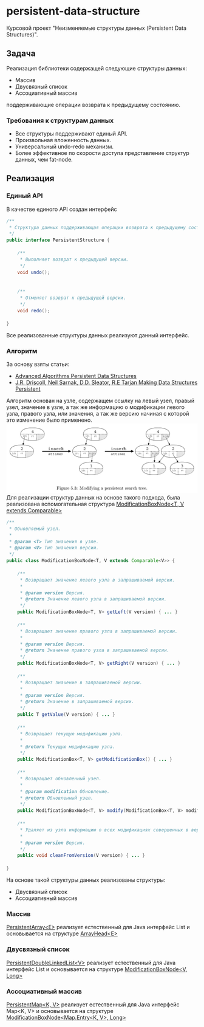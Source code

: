 # persistent-data-structure

Курсовой проект "Неизменяемые структуры данных (Persistent Data
Structures)".

## Задача

Реализация библиотеки содержащей следующие структуры данных:
- Массив
- Двусвязный список
- Ассоциативный массив

поддерживающие операции возврата к предыдущему состоянию.

### Требования к структурам данных
- Все структуры поддерживают единый API.
- Произвольная вложенность данных.
- Универсальный undo-redo механизм.
- Более эффективное по скорости доступа представление структур данных, чем fat-node.

## Реализация

### Единый API
В качестве единого API создан интерфейс
```java
/**
 * Структура данных поддерживающая операции возврата к предыдущему состоянию.
 */
public interface PersistentStructure {

    /**
     * Выполняет возврат к предыдущей версии.
     */
    void undo();


    /**
     * Отменяет возврат к предыдущей версии.
     */
    void redo();

}
```
Все реализованные структуры данных реализуют данный интерфейс.

### Алгоритм
За основу взяты статьи:
- [Advanced Algorithms Persistent Data Structures](https://ocw.mit.edu/courses/6-854j-advanced-algorithms-fall-2005/resources/lec05_1999/)
- [J.R. Driscoll, Neil Sarnak, D.D. Sleator, R.E Tarjan Making Data Structures Persistent](https://www.cs.cmu.edu/~sleator/papers/another-persistence.pdf)

Алгоритм основан на узле, содержащем ссылку на левый узел, правый узел, значение в узле, а так же информацию о модификации левого узла, правого узла, или значения, а так же версию начиная с которой это изменение было применено.
![plot](img/pic1.png)
Для реализации структур данных на основе такого подхода, была реализована вспомогательная структура [ModificationBoxNode<T, V extends Comparable<V>>](src/main/java/ru/nsu/ccfit/persistent/data/structure/node/ModificationBoxNode.java)
```java
/**
 * Обновляемый узел.
 *
 * @param <T> Тип значения в узле.
 * @param <V> Тип значения версии.
 */
public class ModificationBoxNode<T, V extends Comparable<V>> {

    /**
     * Возвращает значение левого узла в запрашиваемой версии.
     *
     * @param version Версия.
     * @return Значение левого узла в запрашиваемой версии.
     */
    public ModificationBoxNode<T, V> getLeft(V version) { ... }

    /**
     * Возвращает значение правого узла в запрашиваемой версии.
     *
     * @param version Версия.
     * @return Значение правого узла в запрашиваемой версии.
     */
    public ModificationBoxNode<T, V> getRight(V version) { ... }

    /**
     * Возвращает значение в запрашиваемой версии.
     *
     * @param version Версия.
     * @return Значение в запрашиваемой версии.
     */
    public T getValue(V version) { ... }

    /**
     * Возвращает текущую модификацию узла.
     *
     * @return Текущую модификацию узла.
     */
    public ModificationBox<T, V> getModificationBox() { ... }

    /**
     * Возвращает обновленный узел.
     *
     * @param modification Обновление.
     * @return Обновленный узел.
     */
    public ModificationBoxNode<T, V> modify(ModificationBox<T, V> modification) { ... }

    /**
     * Удаляет из узла информацию о всех модификациях совершенных в версиях выше указанной.
     *
     * @param version Версия.
     */
    public void cleanFromVersion(V version) { ... }

}
```

На основе такой структуры данных реализованы структуры:
- Двусвязный список
- Ассоциативный массив

### Массив
[PersistentArray\<E>](src/main/java/ru/nsu/ccfit/persistent/data/structure/array/PersistentArray.java) реализует естественный для Java интерфейс List<E>
и основывается на структуре [ArrayHead\<E>](src/main/java/ru/nsu/ccfit/persistent/data/structure/array/utils/ArrayHead.java)

### Двусвязный список
[PersistentDoubleLinkedList\<V>](src/main/java/ru/nsu/ccfit/persistent/data/structure/list/PersistentDoubleLinkedList.java) реализует естественный для Java интерфейс List<V>
и основывается на структуре [ModificationBoxNode<V, Long>](src/main/java/ru/nsu/ccfit/persistent/data/structure/node/ModificationBoxNode.java)

### Ассоциативный массив
[PersistentMap<K, V>](src/main/java/ru/nsu/ccfit/persistent/data/structure/map/PersistentMap.java) реализует естественный для Java интерфейс Map<K, V>
и основывается на структуре [ModificationBoxNode<Map.Entry<K, V>, Long>](src/main/java/ru/nsu/ccfit/persistent/data/structure/node/ModificationBoxNode.java)
